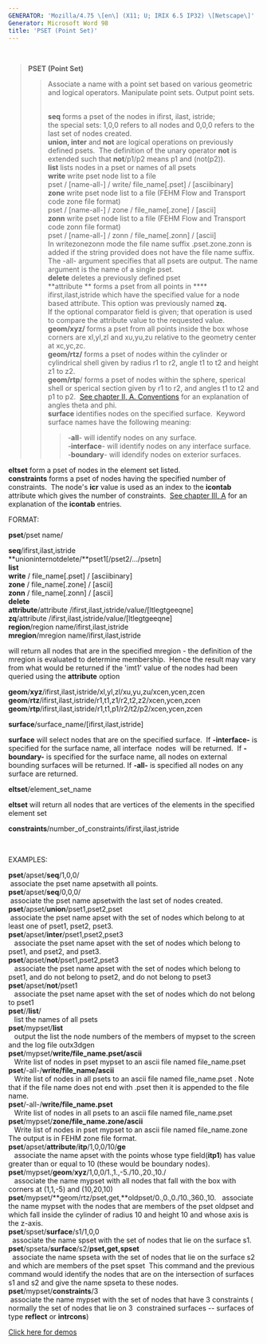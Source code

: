 ```yaml
---
GENERATOR: 'Mozilla/4.75 \[en\] (X11; U; IRIX 6.5 IP32) \[Netscape\]'
Generator: Microsoft Word 98
title: 'PSET (Point Set)'
---
```


 

> **PSET (Point Set)**
>
> > Associate a name with a point set based on various geometric and
> > logical operators. Manipulate point sets. Output point sets.
> >
> > \
> > **seq** forms a pset of the nodes in ifirst, ilast, istride;\
> > the special sets: 1,0,0 refers to all nodes and 0,0,0 refers to the
> > last set of nodes created.\
> > **union, inter** and **not** are logical operations on previously
> > defined psets.  The definition of the unary operator **not** is
> > extended such that **not**/p1/p2 means p1 and (not(p2)).\
> > **list** lists nodes in a pset or names of all psets\
> > **write** write pset node list to a file\
> > pset / \[name-all-\] / write/ file\_name\[.pset\] /
> > \[asciibinary\]\
> > **zone** write pset node list to a file (FEHM Flow and Transport
> > code zone file format)\
> > pset / \[name-all-\] / zone / file\_name\[.zone\] / \[ascii\]\
> > **zonn** write pset node list to a file (FEHM Flow and Transport
> > code zonn file format)\
> > pset / \[name-all-\] / zonn / file\_name\[.zonn\] / \[ascii\]\
> > In writezonezonn mode the file name suffix .pset.zone.zonn is
> > added if the string provided does not have the file name suffix. The
> > -all- argument specifies that all psets are output. The name
> > argument is the name of a single pset.\
> > **delete** deletes a previously defined pset\
> > **attribute ** forms a pset from all points in ****
> > ifirst,ilast,istride which have the specified value for a node based
> > attribute. This option was previously named **zq.**\
> > If the optional comparator field is given; that operation is used to
> > compare the attribute value to the requested value.\
> > **geom/xyz/** forms a pset from all points inside the box whose
> > corners are xl,yl,zl and xu,yu,zu relative to the geometry center at
> > xc,yc,zc.\
> > **geom/rtz/** forms a pset of nodes within the cylinder or
> > cylindrical shell given by radius r1 to r2, angle t1 to t2 and
> > height z1 to z2.\
> > **geom/rtp**/ forms a pset of nodes within the sphere, sperical
> > shell or sperical section given by r1 to r2, and angles t1 to t2 and
> > p1 to p2.  [See chapter II, A. Conventions](conventions.md) for an
> > explanation of angles theta and phi.\
> > **surface** identifies nodes on the specified surface.  Keyword
> > surface names have the following meaning:
> >
> > > -**all**- will identify nodes on any surface.\
> > > -**interface**- will identify nodes on any interface surface.\
> > > -**boundary**- will idendify nodes on exterior surfaces.

**eltset** form a pset of nodes in the element set listed.\
**constraints** forms a pset of nodes having the specified number of
constraints.  The node's **icr** value is used as an index to the
**icontab** attribute which gives the number of constraints.  [See
chapter III, A](meshobject.md) for an explanation of the **icontab**
entries.

FORMAT:

**pset**/pset name/

**seq**/ifirst,ilast,istride\
**unioninternotdelete/**pset1\[/pset2/.../psetn\]\
**list**\
**write** / file\_name\[.pset\] / \[asciibinary\]\
**zone** / file\_name\[.zone\] / \[ascii\]\
**zonn** / file\_name\[.zonn\] / \[ascii\]\
**delete**\
**attribute**/attribute
/ifirst,ilast,istride/value/\[ltlegtgeeqne\]\
**zq**/attribute /ifirst,ilast,istride/value/\[ltlegtgeeqne\]\
**region**/region name/ifirst,ilast,istride\
**mregion**/mregion name/ifirst,ilast,istride

will return all nodes that are in the specified mregion - the definition
of the mregion is evaluated to determine membership.  Hence the result
may vary from what would be returned if the 'imt1' value of the nodes
had been queried using the **attribute** option

**geom**/**xyz**/ifirst,ilast,istride/xl,yl,zl/xu,yu,zu/xcen,ycen,zcen\
**geom**/**rtz**/ifirst,ilast,istride/r1,t1,z1/r2,t2,z2/xcen,ycen,zcen\
**geom**/**rtp**/ifirst,ilast,istride/r1,t1,p1/r2/t2/p2/xcen,ycen,zcen

**surface**/surface\_name/\[ifirst,ilast,istride\]

**surface** will select nodes that are on the specified surface.  If
**-interface-** is specified for the surface name, all interface  nodes 
will be returned.  If **-boundary-** is specified for the surface name,
all nodes on external bounding surfaces will be returned. If **-all-**
is specified all nodes on any surface are returned.

**eltset**/element\_set\_name

**eltset** will return all nodes that are vertices of the elements in
the specified element set

**constraints**/number\_of\_constraints/ifirst,ilast,istride

 

EXAMPLES:

**pset**/apset/**seq**/1,0,0/\
 associate the pset name apsetwith all points.\
**pset**/apset/**seq**/0,0,0/\
 associate the pset name apsetwith the last set of nodes created.\
**pset**/apset/**union**/pset1,pset2,pset\
 associate the pset name apset with the set of nodes which belong to at
least one of pset1, pset2, pset3.\
**pset**/apset/**inter**/pset1,pset2,pset3\
   associate the pset name apset with the set of nodes which belong to
pset1, and pset2, and pset3.\
**pset**/apset/**not**/pset1,pset2,pset3\
   associate the pset name apset with the set of nodes which belong to
pset1, and do not belong to pset2, and do not belong to pset3\
**pset**/apset/**not**/pset1\
   associate the pset name apset with the set of nodes which do not
belong to pset1\
**pset**//**list**/\
   list the names of all psets\
**pset**/mypset/**list**\
   output the list the node numbers of the members of mypset to the
screen and the log file outx3dgen\
**pset**/mypset/**write/file\_name.pset/ascii**\
   Write list of nodes in pset mypset to an ascii file named
file\_name.pset\
**pset**/-all-/**write/file\_name/ascii**\
   Write list of nodes in all psets to an ascii file named
file\_name.pset . Note that if the file name does not end with .pset
then it is appended to the file name.\
**pset**/-all-/**write/file\_name.pset**\
   Write list of nodes in all psets to an ascii file named
file\_name.pset\
**pset**/mypset/**zone/file\_name.zone/ascii**\
   Write list of nodes in pset mypset to an ascii file named
file\_name.zone The output is in FEHM zone file format.\
**pset**/apset/**attribute**/**itp**/1,0,0/10/**ge**\
   associate the name apset with the points whose type field(**itp1**)
has value greater than or equal to 10 (these would be boundary nodes).\
**pset**/mypset/**geom**/**xyz**/1,0,0/1.,1.,-5./10.,20.,10./\
   associate the name mypset with all nodes that fall with the box with
corners at (1,1,-5) and (10,20,10)\
**pset**/mypset/**geom/rtz/pset,get,**oldpset/0.,0.,0./10.,360.,10.  
associate the name mypset with the nodes that are members of the pset
oldpset and which fall inside the cylinder of radius 10 and height 10
and whose axis is the z-axis.\
**pset**/spset/**surface**/s1/1,0,0\
  associate the name spset with the set of nodes that lie on the surface
s1.\
**pset**/spseta/**surface**/s2/**pset,get,spset**\
  associate the name spseta with the set of nodes that lie on the
surface s2 and which are members of the pset spset  This command and the
previous command would identify the nodes that are on the intersection
of surfaces s1 and s2 and give the name spseta to these nodes.\
**pset**/mypset/**constraints**/3\
 associate the name mypset with the set of nodes that have 3 constraints
( normally the set of nodes that lie on 3  constrained surfaces --
surfaces of type **reflect** or **intrcons**)

[Click here for demos](../docs/demos/pset/md/main_pset.md)
